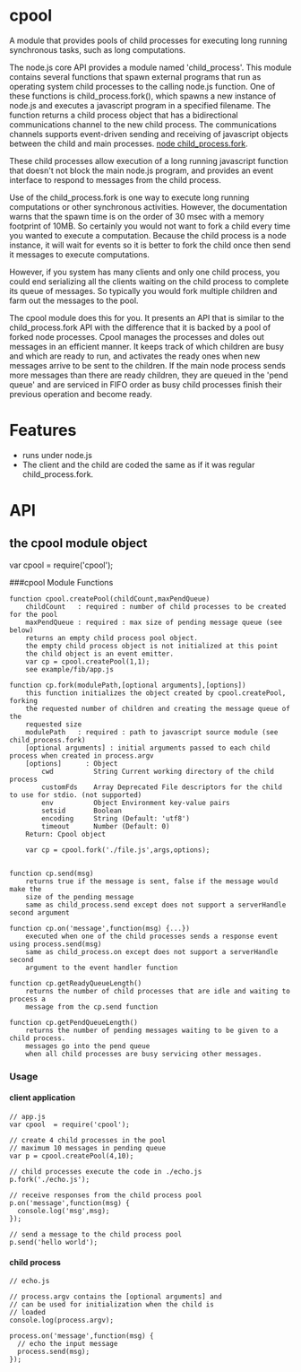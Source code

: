 cpool
==========

A module that provides pools of child processes for executing long running synchronous tasks, such as
long computations.

The node.js core API provides a module named 'child_process'.  This module contains several functions
that spawn external programs that run as operating system child processes to the calling node.js
function. One of these functions is child_process.fork(), which spawns a new instance of node.js
and executes a javascript program in a specified filename. The function returns a child
process object that has a bidirectional communications channel to the new child process. The 
communications channels supports event-driven sending and receiving of javascript objects between the
child and main processes. [node child_process.fork](http://nodejs.org/api/child_process.html#child_process_child_process_fork_modulepath_args_options).

These child processes allow execution of a long running javascript function that doesn't not block the 
main node.js program, and provides an event interface to respond to messages from the child process.

Use of the child_process.fork is one way to execute long running computations or other synchronous
activities. However, the documentation warns that the spawn time is on the order of 30 msec with a memory
footprint of 10MB. So certainly you would not want to fork a child every time you wanted to execute a computation.
Because the child process is a node instance, it will wait for events so it is better to fork the child
once then send it messages to execute computations.

However, if you system has many clients and only one child process, you could end serializing all the clients
waiting on the child process to complete its queue of messages. So typically you would fork multiple children
and farm out the messages to the pool. 

The cpool module does this for you. It presents an API that is similar to the child_process.fork API with the difference
that it is backed by a pool of forked node processes. Cpool manages the processes and doles out messages in 
an efficient manner. It keeps track of which children are busy and which are ready to run, and activates
the ready ones when new messages arrive to be sent to the children.  If the main node process sends
more messages than there are ready children, they are queued in the 'pend queue' and are serviced
in FIFO order as busy child processes finish their previous operation and become ready.

Features
========

* runs under node.js
* The client and the child are coded the same as if it was regular child_process.fork.
 
API
===

the cpool module object
-----------------------

var cpool = require('cpool');

###cpool Module Functions

    function cpool.createPool(childCount,maxPendQueue)
        childCount   : required : number of child processes to be created for the pool
        maxPendQueue : required : max size of pending message queue (see below)
        returns an empty child process pool object. 
        the empty child process object is not initialized at this point
        the child object is an event emitter.
        var cp = cpool.createPool(1,1);
        see example/fib/app.js
        
    function cp.fork(modulePath,[optional arguments],[options]) 
        this function initializes the object created by cpool.createPool, forking
        the requested number of children and creating the message queue of the 
        requested size
        modulePath   : required : path to javascript source module (see child_process.fork)
        [optional arguments] : initial arguments passed to each child process when created in process.argv 
        [options]      : Object
            cwd          String Current working directory of the child process
            customFds    Array Deprecated File descriptors for the child to use for stdio. (not supported)
            env          Object Environment key-value pairs
            setsid       Boolean
            encoding     String (Default: 'utf8')
            timeout      Number (Default: 0)
        Return: Cpool object
        
        var cp = cpool.fork('./file.js',args,options);

        
    function cp.send(msg)
        returns true if the message is sent, false if the message would make the 
        size of the pending message
        same as child_process.send except does not support a serverHandle second argument
        
    function cp.on('message',function(msg) {...})
        executed when one of the child processes sends a response event using process.send(msg)
        same as child_process.on except does not support a serverHandle second 
        argument to the event handler function

    function cp.getReadyQueueLength()
        returns the number of child processes that are idle and waiting to process a 
        message from the cp.send function
        
    function cp.getPendQueueLength()
        returns the number of pending messages waiting to be given to a child process. 
        messages go into the pend queue
        when all child processes are busy servicing other messages.
        
### Usage
#### client application 
    // app.js
    var cpool  = require('cpool');

    // create 4 child processes in the pool
    // maximum 10 messages in pending queue
    var p = cpool.createPool(4,10);

    // child processes execute the code in ./echo.js 
    p.fork('./echo.js');

    // receive responses from the child process pool
    p.on('message',function(msg) {
      console.log('msg',msg);
    });

    // send a message to the child process pool
    p.send('hello world');


#### child process
    // echo.js
    
    // process.argv contains the [optional arguments] and 
    // can be used for initialization when the child is 
    // loaded
    console.log(process.argv);

    process.on('message',function(msg) {
      // echo the input message
      process.send(msg);
    });

